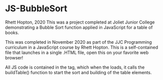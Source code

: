 # JS-BubbleSort
Rhett Hopton, 2020
This was a project completed at Joliet Junior College demonstrating a Bubble Sort function applied in JavaScript for a table of books.

This was completed in November 2020 as part of the JJC Programming curriculum in a JavaScript course by Rhett Hopton. 
This is a self-contained file that launches in a single .HTML file, open this on your favorite web browser!

All JS code is contained in the <Head> tag, which when the <Body> loads, it calls the buildTable() function to start the sort and building of the table elements.
